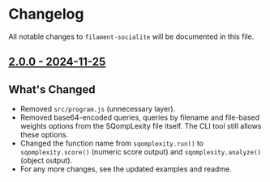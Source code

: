 # Changelog

All notable changes to `filament-socialite` will be documented in this file.

## [2.0.0 - 2024-11-25](https://github.com/bert-w/sqomplexity/compare/v1.5.0...v2.0.0)

## What's Changed
* Removed `src/program.js` (unnecessary layer).
* Removed base64-encoded queries, queries by filename and file-based weights options from the SQompLexity file itself. The CLI tool still allows these options.
* Changed the function name from `sqomplexity.run()` to `sqomplexity.score()` (numeric score output) and `sqomplexity.analyze()` (object output).
* For any more changes, see the updated examples and readme.
